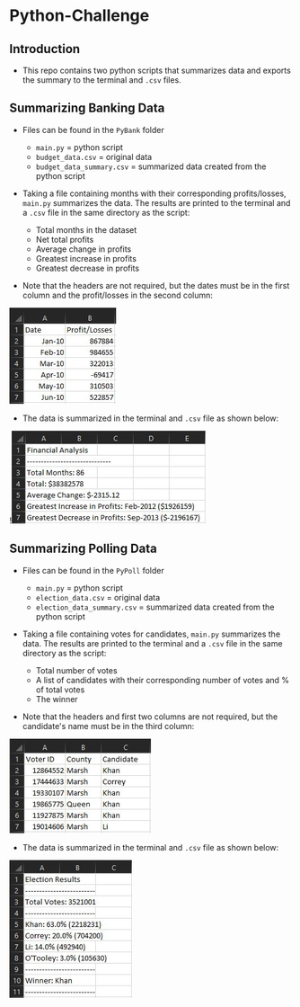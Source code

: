 # Python-Challenge
## Introduction
* This repo contains two python scripts that summarizes data and exports the summary to the terminal and `.csv` files.

## Summarizing Banking Data
* Files can be found in the `PyBank` folder
  * `main.py` = python script
  * `budget_data.csv` = original data
  * `budget_data_summary.csv` = summarized data created from the python script

* Taking a file containing months with their corresponding profits/losses, `main.py` summarizes the data. The results are printed to the terminal and a `.csv` file in the same directory as the script:
  * Total months in the dataset
  * Net total profits
  * Average change in profits
  * Greatest increase in profits
  * Greatest decrease in profits
  
* Note that the headers are not required, but the dates must be in the first column and the profit/losses in the second column:

![budget_data](https://github.com/L0per/Python-Challenge/blob/master/Images/budget_data.JPG?raw=true)

* The data is summarized in the terminal and `.csv` file as shown below:

!![budget_data_summary](https://github.com/L0per/Python-Challenge/blob/master/Images/budget_summary.JPG?raw=true)

## Summarizing Polling Data
* Files can be found in the `PyPoll` folder
  * `main.py` = python script
  * `election_data.csv` = original data
  * `election_data_summary.csv` = summarized data created from the python script

* Taking a file containing votes for candidates, `main.py` summarizes the data. The results are printed to the terminal and a `.csv` file in the same directory as the script:
  * Total number of votes
  * A list of candidates with their corresponding number of votes and % of total votes
  * The winner
  
* Note that the headers and first two columns are not required, but the candidate's name must be in the third column:

![election_data](https://github.com/L0per/Python-Challenge/blob/master/Images/election_data.JPG?raw=true)

* The data is summarized in the terminal and `.csv` file as shown below:

![election_data_summary](https://github.com/L0per/Python-Challenge/blob/master/Images/election_summary.JPG?raw=true)
